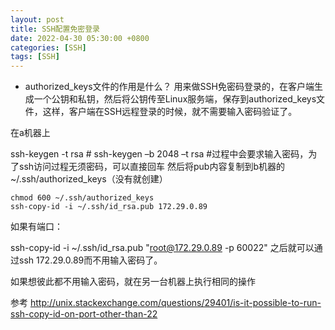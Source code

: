```yaml
---
layout: post
title: SSH配置免密登录
date: 2022-04-30 05:30:00 +0800
categories: [SSH]
tags: [SSH]
---
```

* authorized_keys文件的作用是什么？
用来做SSH免密码登录的，在客户端生成一个公钥和私钥，然后将公钥传至Linux服务端，保存到authorized_keys文件，这样，客户端在SSH远程登录的时候，就不需要输入密码验证了。

在a机器上

ssh-keygen -t rsa # ssh-keygen –b 2048 –t rsa  #过程中会要求输入密码，为了ssh访问过程无须密码，可以直接回车 
然后将pub内容复制到b机器的 ~/.ssh/authorized_keys（没有就创建）
```
chmod 600 ~/.ssh/authorized_keys
ssh-copy-id -i ~/.ssh/id_rsa.pub 172.29.0.89 
```
如果有端口：

ssh-copy-id -i ~/.ssh/id_rsa.pub "root@172.29.0.89 -p 60022"
之后就可以通过ssh 172.29.0.89而不用输入密码了。

如果想彼此都不用输入密码，就在另一台机器上执行相同的操作

参考
http://unix.stackexchange.com/questions/29401/is-it-possible-to-run-ssh-copy-id-on-port-other-than-22